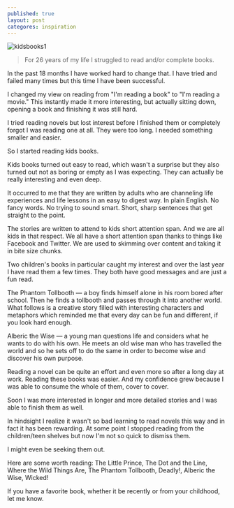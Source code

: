 ```yaml
---
published: true
layout: post
categores: inspiration
---
```


![kidsbooks1](https://cloud.githubusercontent.com/assets/1730420/6816335/128e4be2-d2e6-11e4-9585-b517eee8cd39.jpg)

> For 26 years of my life I struggled to read and/or complete books.

In the past 18 months I have worked hard to change that. I have tried and failed many times but this time I have been successful.

I changed my view on reading from "I'm reading a book" to "I'm reading a movie." This instantly made it more interesting, but actually sitting down, opening a book and finishing it was still hard.

I tried reading novels but lost interest before I finished them or completely forgot I was reading one at all. They were too long. I needed something smaller and easier.

So I started reading kids books.

Kids books turned out easy to read, which wasn't a surprise but they also turned out not as boring or empty as I was expecting. They can actually be really interesting and even deep.

It occurred to me that they are written by adults who are channeling life experiences and life lessons in an easy to digest way. In plain English. No fancy words. No trying to sound smart. Short, sharp sentences that get straight to the point.

The stories are written to attend to kids short attention span. And we are all kids in that respect. We all have a short attention span thanks to things like Facebook and Twitter. We are used to skimming over content and taking it in bite size chunks.

Two children's books in particular caught my interest and over the last year I have read them a few times. They both have good messages and are just a fun read.

The Phantom Tollbooth ― a boy finds himself alone in his room bored after school. Then he finds a tollbooth and passes through it into another world. What follows is a creative story filled with interesting characters and metaphors which reminded me that every day can be fun and different, if you look hard enough.

Alberic the Wise ― a young man questions life and considers what he wants to do with his own. He meets an old wise man who has travelled the world and so he sets off to do the same in order to become wise and discover his own purpose.

Reading a novel can be quite an effort and even more so after a long day at work. Reading these books was easier. And my confidence grew because I was able to consume the whole of them, cover to cover.

Soon I was more interested in longer and more detailed stories and I was able to finish them as well.

In hindsight I realize it wasn't so bad learning to read novels this way and in fact it has been rewarding. At some point I stopped reading from the children/teen shelves but now I'm not so quick to dismiss them.

I might even be seeking them out.

Here are some worth reading: The Little Prince, The Dot and the Line, Where the Wild Things Are, The Phantom Tollbooth, Deadly!, Alberic the Wise, Wicked!

If you have a favorite book, whether it be recently or from your childhood, let me know.
